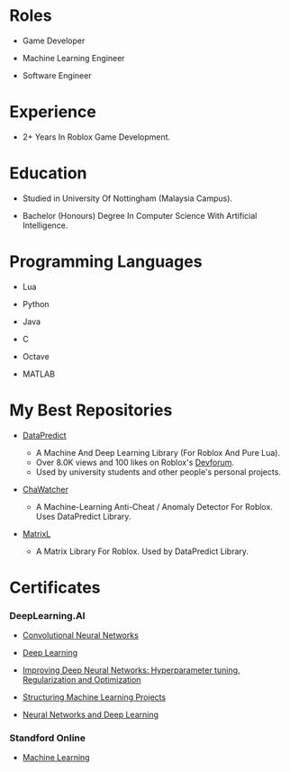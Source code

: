 # Roles

* Game Developer
  
* Machine Learning Engineer

* Software Engineer

# Experience

* 2+ Years In Roblox Game Development.

# Education

* Studied in University Of Nottingham (Malaysia Campus).

* Bachelor (Honours) Degree In Computer Science With Artificial Intelligence.

# Programming Languages

* Lua

* Python

* Java

* C

* Octave

* MATLAB

# My Best Repositories

* [DataPredict](https://github.com/AqwamCreates/DataPredict)

  *  A Machine And Deep Learning Library (For Roblox And Pure Lua).
  * Over 8.0K views and 100 likes on Roblox's [Devforum](https://devforum.roblox.com/t/beta12-models-datapredict-or-mdll-machine-and-deep-learning-library-includes-optimizers-retrainable-models-and-more/2196446?u=myoriginsworkshop).
  * Used by university students and other people's personal projects.

* [ChaWatcher](https://github.com/AqwamCreates/ChaWatcher)

  * A Machine-Learning Anti-Cheat / Anomaly Detector For Roblox. Uses DataPredict Library.

* [MatrixL](https://github.com/AqwamCreates/MatrixL)

  * A Matrix Library For Roblox. Used by DataPredict Library.

# Certificates

### DeepLearning.AI

* [Convolutional Neural Networks](coursera.org/verify/ZZS8TFAGGNW9)

* [Deep Learning](coursera.org/verify/specialization/3SJFZM7ZPDZS)

* [Improving Deep Neural Networks: Hyperparameter tuning, Regularization and Optimization](coursera.org/verify/8RFGAXVK2THQ) 

* [Structuring Machine Learning Projects](coursera.org/verify/4UHVY7NJW59F)

* [Neural Networks and Deep Learning](coursera.org/verify/2X6P8CLXGCAY)

### Standford Online

* [Machine Learning](coursera.org/verify/MGYTY9BKB76A)
